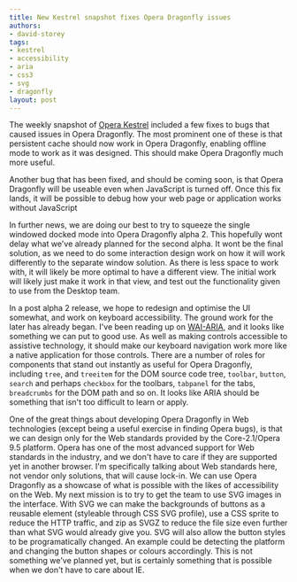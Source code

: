 ```yaml
---
title: New Kestrel snapshot fixes Opera Dragonfly issues
authors:
- david-storey
tags:
- kestrel
- accessibility
- aria
- css3
- svg
- dragonfly
layout: post
---
```

<p>The weekly snapshot of <a href="http://my.opera.com/desktopteam/blog/2008/05/23/a-lighter-ev">Opera Kestrel</a> included a few fixes to bugs that caused issues in Opera Dragonfly.  The most prominent one of these is that persistent cache should now work in Opera Dragonfly, enabling offline mode to work as it was designed.  This should make Opera Dragonfly much more useful.</p>

<p>Another bug that has been fixed, and should be coming soon, is that Opera Dragonfly will be useable even when JavaScript is turned off.  Once this fix lands, it will be possible to debug how your web page or application works without JavaScript</p>

<p>In further news, we are doing our best to try to squeeze the single windowed docked mode into Opera Dragonfly alpha 2.  This hopefully wont delay what we&#39;ve already planned for the second alpha.  It wont be the final solution, as we need to do some interaction design work on how it will work differently to the separate window solution.  As there is less space to work with, it will likely be more optimal to have a different view.  The initial work will likely just make it work in that view, and test out the functionality given to use from the Desktop team.</p>

<p>In a post alpha 2 release, we hope to redesign and optimise the UI somewhat, and work on keyboard accessibility.  The ground work for the later has already began.  I&#39;ve been reading up on <a href="http://www.w3.org/WAI/intro/aria">WAI-ARIA</a>, and it looks like something we can put to good use.  As well as making controls accessible to assistive technology, it should make our keyboard navigation work more like a native application for those controls.  There are a number of roles for components that stand out instantly as useful for Opera Dragonfly, including <code>tree</code>, and <code>treeitem</code> for the DOM source code tree, <code>toolbar</code>, <code>button</code>, <code>search</code> and perhaps <code>checkbox</code> for the toolbars, <code>tabpanel</code> for the tabs, <code>breadcrumbs</code> for the DOM path and so on.  It looks like ARIA should be something that isn&#39;t too difficult to learn or apply.</p>

<p>One of the great things about developing Opera Dragonfly in Web technologies (except being a useful exercise in finding Opera bugs), is that we can design only for the Web standards provided by the Core-2.1/Opera 9.5 platform.  Opera has one of the most advanced support for Web standards in the industry, and we don&#39;t have to care if they are supported yet in another browser.  I&#39;m specifically talking about Web standards here, not vendor only solutions, that will cause lock-in.  We can use Opera Dragonfly as a showcase of what is possible with the likes of accessibility on the Web.  My next mission is to try to get the team to use SVG images in the interface.  With SVG we can make the backgrounds of buttons as a reusable element (styleable through CSS SVG profile), use a CSS sprite to reduce the HTTP traffic, and zip as SVGZ to reduce the file size even further than what  SVG would already give you.  SVG will also allow the button styles to be programatically changed.  An example could be detecting the platform and changing the button shapes or colours accordingly.  This is not something we&#39;ve planned yet, but is certainly something that is possible when we don&#39;t have to care about IE.</p>
